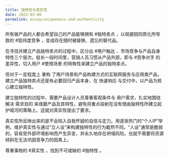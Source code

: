 ```yaml
---
title: 独特性与真实性
date: 2022-03-08
permalink: essay/uniqueness-and-authenticity
---
```

所有做产品的人都会希望自己的产品能够拥有 #独特卖点 ，以规避因同质化所导致的 #低纬度竞争 ，变成存在随时被替换、遗忘的替代品。

在寻找并建立产品独特卖点的过程中，区分出 #用户触达 、市场竞争与产品自身特性三个层次。挺长一段时间里，营销人员习惯从产品外部，即与 #竞争对手 的差异性，切入用户 #使用场景 的特殊性来建立产品的独特卖点。

但对于一定程度上 重构 了用户场景和产品构建方式的互联网服务与应用类产品，建立产品独特卖点还是有必要回归产品本身，在 快速响应 与交付中，以产品为核心建立独特性。

建立独特性的过程中，需要产品设计人员尊重客观条件与 用户需求，扎实地围绕解决 需求目的 来琢磨产品及其特性，避免将重点投射在没有借由独特性所建立起护城河的策略上。这就对真实性提出了要求。

真实性所反映出来的是不会陷入自我怀疑的自信与定力。用逐渐热门的“个人IP”举例，维护真实性与通过“立人设”来构建独特性的行为截然不同。“人设”通常是脆弱的，容易受外部环境影响而产生异变，并永久地存在坍塌风险。也就不需要将资源倾斜在无法巩固竞争力的因素上。

尊重事物的 #真实性 ，找到不可或缺的 #独特性 。